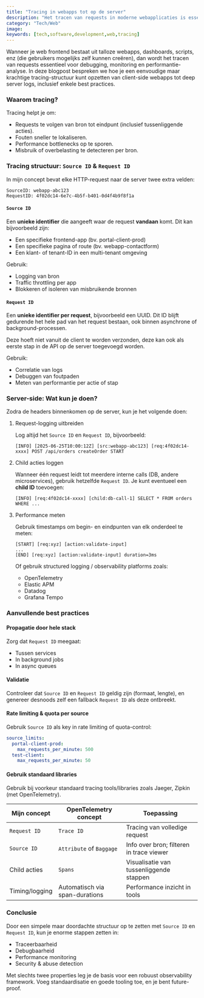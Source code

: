 ```yaml
---
title: "Tracing in webapps tot op de server"
description: "Het tracen van requests in moderne webapplicaties is essentieel voor debugging, monitoring en performantie-analyse. In deze blogpost bespreken we hoe je een eenvoudige maar krachtige tracing-structuur kunt opzetten van client-side webapps tot deep server logs, inclusief enkele best practices."
category: "Tech/Web"
image:
keywords: [tech,software,development,web,tracing]
---
```


Wanneer je web frontend bestaat uit talloze webapps, dashboards, scripts, enz (die gebruikers mogelijks zelf kunnen creëren), dan wordt het tracen van requests essentieel voor debugging, monitoring en performantie-analyse. In deze blogpost bespreken we hoe je een eenvoudige maar krachtige tracing-structuur kunt opzetten van client-side webapps tot deep server logs, inclusief enkele best practices.

### Waarom tracing?

Tracing helpt je om:

* Requests te volgen van bron tot eindpunt (inclusief tussenliggende acties).
* Fouten sneller te lokaliseren.
* Performance bottlenecks op te sporen.
* Misbruik of overbelasting te detecteren per bron.

### Tracing structuur: `Source ID` & `Request ID`

In mijn concept bevat elke HTTP-request naar de server twee extra velden:

```
SourceID: webapp-abc123
RequestID: 4f02dc14-6e7c-4b5f-b401-0d4f4b9f8f1a
```

#### `Source ID`

Een **unieke identifier** die aangeeft waar de request **vandaan** komt. Dit kan bijvoorbeeld zijn:

* Een specifieke frontend-app (bv. portal-client-prod)
* Een specifieke pagina of route (bv. webapp-contactform)
* Een klant- of tenant-ID in een multi-tenant omgeving

Gebruik:

* Logging van bron
* Traffic throttling per app
* Blokkeren of isoleren van misbruikende bronnen

#### `Request ID`

Een **unieke identifier per request**, bijvoorbeeld een UUID. Dit ID blijft gedurende het hele pad van het request bestaan, ook binnen asynchrone of background-processen.

Deze hoeft niet vanuit de client te worden verzonden, deze kan ook als eerste stap in de API op de server toegevoegd worden.

Gebruik:

* Correlatie van logs
* Debuggen van foutpaden
* Meten van performantie per actie of stap

### Server-side: Wat kun je doen?

Zodra de headers binnenkomen op de server, kun je het volgende doen:

1. Request-logging uitbreiden

    Log altijd het `Source ID` en `Request ID`, bijvoorbeeld:

    ```
    [INFO] [2025-06-25T10:00:12Z] [src:webapp-abc123] [req:4f02dc14-xxxx] POST /api/orders createOrder START
    ```

2. Child acties loggen

    Wanneer één request leidt tot meerdere interne calls (DB, andere microservices), gebruik hetzelfde `Request ID`. Je kunt eventueel een **child ID** toevoegen:

    ```
    [INFO] [req:4f02dc14-xxxx] [child:db-call-1] SELECT * FROM orders WHERE ...
    ```

3. Performance meten

    Gebruik timestamps om begin- en eindpunten van elk onderdeel te meten:

    ```
    [START] [req:xyz] [action:validate-input]
    ...
    [END] [req:xyz] [action:validate-input] duration=3ms
    ```

    Of gebruik structured logging / observability platforms zoals:

    * OpenTelemetry
    * Elastic APM
    * Datadog
    * Grafana Tempo

### Aanvullende best practices

#### Propagatie door hele stack

Zorg dat `Request ID` meegaat:

* Tussen services
* In background jobs
* In async queues

#### Validatie

Controleer dat `Source ID` en `Request ID` geldig zijn (formaat, lengte), en genereer desnoods zelf een fallback `Request ID` als deze ontbreekt.

#### Rate limiting & quota per source

Gebruik `Source ID` als key in rate limiting of quota-control:

```yaml
source_limits:
  portal-client-prod:
    max_requests_per_minute: 500
  test-client:
    max_requests_per_minute: 50
```

#### Gebruik standaard libraries

Gebruik bij voorkeur standaard tracing tools/libraries zoals Jaeger, Zipkin (met OpenTelemetry).

| Mijn concept   | OpenTelemetry concept          | Toepassing                               |
| -------------- | ------------------------------ | ---------------------------------------- |
| `Request ID`   | `Trace ID`                     | Tracing van volledige request            |
| `Source ID`    | `Attribute` of `Baggage`       | Info over bron; filteren in trace viewer |
| Child acties   | `Spans`                        | Visualisatie van tussenliggende stappen  |
| Timing/logging | Automatisch via span-durations | Performance inzicht in tools             |


### Conclusie

Door een simpele maar doordachte structuur op te zetten met `Source ID` en `Request ID`, kun je enorme stappen zetten in:

* Traceerbaarheid
* Debugbaarheid
* Performance monitoring
* Security & abuse detection

Met slechts twee properties leg je de basis voor een robuust observability framework. Voeg standaardisatie en goede tooling toe, en je bent future-proof.
